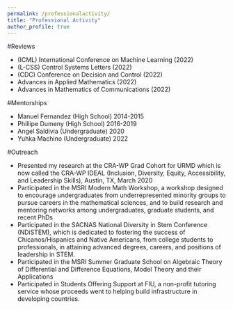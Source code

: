 ```yaml
---
permalink: /professionalactivity/
title: "Professional Activity"
author_profile: true
---
```


#Reviews
+ (ICML) International Conference on Machine Learning (2022)
+ (L-CSS) Control Systems Letters (2022)
+ (CDC) Conference on Decision and Control (2022)
+ Advances in Applied Mathematics (2022)
+ Advances in Mathematics of Communications (2022)

#Mentorships
+ Manuel Fernandez (High School) 2014-2015
+ Phillipe Dumeny (High School) 2016-2019
+ Angel Saldivia (Undergraduate) 2020
+ Yuhka Machino (Undergraduate) 2022

#Outreach
+ Presented my research at the CRA-WP Grad Cohort for URMD which is now called the CRA-WP IDEAL
(Inclusion, Diversity, Equity, Accessibility, and Leadership Skills), Austin, TX, March 2020
+ Participated in the MSRI Modern Math Workshop, a workshop designed to encourage undergraduates from
underrepresented minority groups to pursue careers in the mathematical sciences, and to build research
and mentoring networks among undergraduates, graduate students, and recent PhDs
+ Participated in the SACNAS National Diversity in Stem Conference (NDiSTEM), which is dedicated to
fostering the success of Chicanos/Hispanics and Native Americans, from college students to professionals,
in attaining advanced degrees, careers, and positions of leadership in STEM.
+ Participated in the MSRI Summer Graduate School on Algebraic Theory of Differential and Difference
Equations, Model Theory and their Applications
+ Participated in Students Offering Support at FIU, a non-profit tutoring service whose proceeds went to
helping build infrastructure in developing countries.

